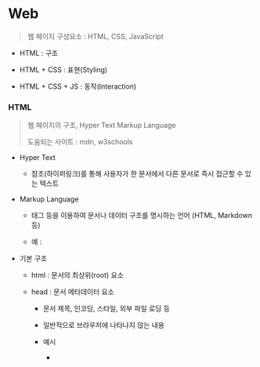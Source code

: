 # Web

> 웹 페이지 구성요소 : HTML, CSS, JavaScript

- HTML : 구조

- HTML + CSS : 표현(Styling)

- HTML + CSS + JS : 동작(Interaction)

### HTML

> 웹 페이지의 구조, Hyper Text Markup Language
> 
> 도움되는 사이트 : mdn, w3schools

- Hyper Text
  
  - 참조(하이퍼링크)를 통해 사용자가 한 문서에서 다른 문서로 즉시 접근할 수 있는 텍스트

- Markup Language
  
  - 태그 등을 이용하여 문서나 데이터 구조를 명시하는 언어 (HTML, Markdown 등)
  
  - 예 : <p>

- 기본 구조
  
  - html : 문서의 최상위(root) 요소
  
  - head : 문서 메타데이터 요소
    
    - 문서 제목, 인코딩, 스타일, 외부 파일 로딩 등
    
    - 일반적으로 브라우저에 나타나지 않는 내용
    
    - 예시
      
      - <title> : 브라우저 상단 타이틀
      
      - <link> : 외부 리소스 연결 요소
      
      - <style> : css 직접 작성
      
      - 등
  
  - body : 문서 본문 요소
    
    - 실제 화면 구성과 관련된 내용

- 요소(element)
  
  - HTML의 요소는 태그와 내용으로 구성되어 있다.
    
    - 여는 태그, 내용, 닫는 태그
    
    - 태그는 그 정보의 성격과 의미를 정의
  
  - 중첩이 가능함

- 속성(attribute)
  
  - 각 태그별로 사용할 수 있는 속성이 다르며 속성명과 속성값으로 이루어짐
  
  - 태그의 부가적 정보 설정 가능
  
  - 요소는 속성을 가질 수 있으며 경로나 크기와 같은 추가적 정보 제공
  
  - 보통 이름과 값이 하나의 쌍으로 존재하며 요소의 시작 택에 작성함
  
  - 태그 상관없이 사용 가능한 속성도 있음
    
    - id, class, style 등

- 문서 구조화
  
  - 인라인 / 블록
  
  - 텍스트 요소
    
    - a, /a
      
      - href 속성을 활용하여 다른 url로 연결하는 하이퍼링크 생성
    
    - b, /b
    
    - i, /i
    
    - br
    
    - img
    
    - span, /span
  
  - form
    
    - 사용자의 정보(데이터)를 제출하기 위한 영역
  
  - input
    
    - 다양한 타입을 가지는 입력 데이터 유형과 위젯이 제공됨
    
    - input label을 통해 label에 input 초점을 맞추거나 활성화 시킬 수 있음
      
      - input에 id 속성을, label에 for 속성을 활용하여 상호 연관 시킴
    
    - type으로 HTML기본 검증 혹은 추가 속성을 활용할 수 있음
      
      - text : 일반 텍스트
      
      - password : 입력 시 값이 보이지 않고 문자를 특수기호(*)로 표현
      
      - email : 이메일 형식이 아닌 경우 form 제출 불가
      
      - number : min, max, step 속성 활용하여 숫자 범위 설정 가능
      
      - file : accept 속성 활용하여 파일 타입 지정 가능
      
      - 항목 중 선택
        
        - checkbox : 다중 선택
        
        - radio : 단일 선택

### CSS

> Cascading Style Sheets
> 
> 스타일을 지정하기 위한 언어
> 
> <link rel = "stylesheet" href=".css">
> 
> <link rel = "stylesheet" href=".css">

- 용어
  
  - 선택자
  
  - 선언
  
  - 속성
  
  - 값

- 정의 방법
  
  - 인라인
  
  - 내부 참조
  
  - 외부 참조

- 선택자 유형
  
  - 기본 선택자
    
    - 전체 선택자(*), 요소(tag) 선택자
    
    - 클래스 선택자, 아이디 선택자, 속성 선택자
  
  - 결합자
    
    - 자손 결합자, 자식 결합자

- 적용 우선순위
  
  - 중요도 - 사용시 주의
    
    - !important
  
  - **우선 순위**
    
    - 인라인 > id > class, 속성 > 요소

- CSS 상속
  
  - CSS는 상속을 통해 부모 요소의 속성을 자식에게 상속
    
    - 속정 중에는 상속이 되는 것과 돠지 않는 것들이 있다

- CSS 원칙
  
  - 모든 요소는 네모(박스모델)이고 위에서부터 아래로, 왼쪽에서 오른쪽으로 쌓인다
    (Normal Flow)

- Box model
  
  - 하나의 박스는 네 부분(영역)으로 이루어짐
    
    - content : 글이나 이미지 등 요소의 실제 내용
    
    - padding : 테두리 안쪽 내부 여백, 요소에 적용된 배경색, 이미지가 적용됨
    
    - border : 테두리 영역
    
    - margin : 테두리 바깥 외부 여백, 배경색 지정 불가
  
  - box의 width을 한번에 보고 싶을 때(content + padding의 width)
    box-sizing을 border-box으로 설정

- 개발자 도구
  
  - 크롬 등 웹 브라우저에서 제공하는 개발과 관련된 다양한 기능을 제공
    
    - 주요 기능
      
      - Elements - DOM 탐색 및 CSS 확인 및 변경
      
      - Styles - 요소에 적용된 CSS 확인
      
      - Computed - 스타일이 계산된 최종 결과
      
      - Event Listeners - 해당 요소에 적용된 이벤트 (JS)

- CSS Display
  
  - display에 따라 크기와 배치가 달라진다
    
    - div는 한 줄을 다 차지함
  
  - display : block
    
    - 줄 바꿈이 일어나는 요소 (다른 elem 밀어냄)
    
    - 화면 크기 전체의 가로 폭을 차지함
    
    - 블록 레벨 요소 안에 인라인 레벨 요소가 들어갈 수 있음
  
  - display : inline
    
    - 줄 바꿈이 일어나지 않는 행의 일부 요소
    
    - content 만큼만 차지함 (width, height, margin 지정 불가)
    
    - 상하 여백은 line-height로 지정
  
  - 블록 레벨 요소와 인라인 레벨 요소
    
    - 블록 레벨 : div / ul, ol, li / p / hr / form 등
    
    - 인라인 레벨 : span / a / img / input, label / b, em, i, strong
  
  - display : inline-block (안중요)
    
    - block과 inline 레벨 요소의 특징을 모두 가짐
    
    - inline처럼 한 줄에 표시 가능
  
  - display : none
    
    - 해당 요소를 화면에 표시하지 않고 공간 조차 부여되지 않음
    
    - 공간만 차지하기 - visibility : hidden;

- CSS Position
  
  - 문서 상에서 요소의 위치를 지정
    
    - static : 기본값
    
    - relative : 상대 위치(자기 자신의 static 위치 기준)
    
    - absolute : 절대 위치(요소를 일반 흐름에서 제거 후 레이아웃에 공간 차지 X) 
    
    - fixed : absolute와 같으나 부모 요소를 기준으로 삼지 않고 viewport가 기준
      (viewport : 화면(창)의 크기)
    
    - sticky : 스크롤에 따라 static ->  fixed로 변경
